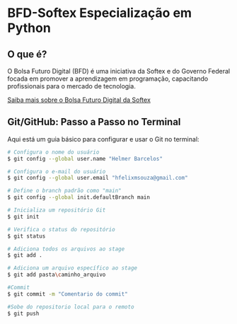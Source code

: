 # BFD-Softex Especialização em Python

## O que é?

O Bolsa Futuro Digital (BFD) é uma iniciativa da Softex e do Governo Federal focada em promover a aprendizagem em programação, capacitando profissionais para o mercado de tecnologia.

[Saiba mais sobre o Bolsa Futuro Digital da Softex](https://bfd.softexpe.org.br/)

## Git/GitHub: Passo a Passo no Terminal

Aqui está um guia básico para configurar e usar o Git no terminal:

```bash
# Configura o nome do usuário
$ git config --global user.name "Helmer Barcelos"

# Configura o e-mail do usuário
$ git config --global user.email "hfelixmsouza@gmail.com"

# Define o branch padrão como "main"
$ git config --global init.defaultBranch main

# Inicializa um repositório Git
$ git init

# Verifica o status do repositório
$ git status

# Adiciona todos os arquivos ao stage
$ git add .

# Adiciona um arquivo específico ao stage
$ git add pasta\caminho_arquivo 

#Commit
$ git commit -m "Comentario do commit"

#Sobe do repositorio local para o remoto
$ git push

```